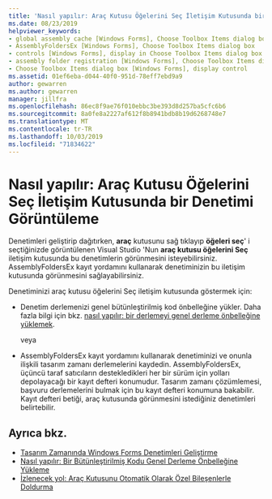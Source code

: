 ```yaml
---
title: 'Nasıl yapılır: Araç Kutusu Öğelerini Seç İletişim Kutusunda bir Denetimi Görüntüleme'
ms.date: 08/23/2019
helpviewer_keywords:
- global assembly cache [Windows Forms], Choose Toolbox Items dialog box
- AssemblyFoldersEx [Windows Forms], Choose Toolbox Items dialog box
- controls [Windows Forms], display in Choose Toolbox Items dialog box
- assembly folder registration [Windows Forms], Choose Toolbox Items dialog box
- Choose Toolbox Items dialog box [Windows Forms], display control
ms.assetid: 01ef6eba-d044-40f0-951d-78eff7ebd9a9
author: gewarren
ms.author: gewarren
manager: jillfra
ms.openlocfilehash: 86ec8f9ae76f010ebbc3be393d8d257ba5cfc6b6
ms.sourcegitcommit: 8a0fe8a2227af612f8b8941bdb8b19d6268748e7
ms.translationtype: MT
ms.contentlocale: tr-TR
ms.lasthandoff: 10/03/2019
ms.locfileid: "71834622"
---
```

# <a name="how-to-display-a-control-in-the-choose-toolbox-items-dialog-box"></a>Nasıl yapılır: Araç Kutusu Öğelerini Seç İletişim Kutusunda bir Denetimi Görüntüleme

Denetimleri geliştirip dağıtırken, **araç** kutusunu sağ tıklayıp **öğeleri seç**' i seçtiğinizde görüntülenen Visual Studio 'Nun **araç kutusu öğelerini Seç** iletişim kutusunda bu denetimlerin görünmesini isteyebilirsiniz. AssemblyFoldersEx kayıt yordamını kullanarak denetiminizin bu iletişim kutusunda görünmesini sağlayabilirsiniz.

Denetiminizi araç kutusu öğelerini Seç iletişim kutusunda göstermek için:

- Denetim derlemenizi genel bütünleştirilmiş kod önbelleğine yükler. Daha fazla bilgi için bkz. [nasıl yapılır: bir derlemeyi genel derleme önbelleğine yüklemek](../../app-domains/install-assembly-into-gac.md).

  veya

- AssemblyFoldersEx kayıt yordamını kullanarak denetiminizi ve onunla ilişkili tasarım zamanı derlemelerini kaydedin. AssemblyFoldersEx, üçüncü taraf satıcıların destekledikleri her bir sürüm için yolları depolayacağı bir kayıt defteri konumudur. Tasarım zamanı çözümlemesi, başvuru derlemelerini bulmak için bu kayıt defteri konumuna bakabilir. Kayıt defteri betiği, araç kutusunda görünmesini istediğiniz denetimleri belirtebilir.

## <a name="see-also"></a>Ayrıca bkz.

- [Tasarım Zamanında Windows Forms Denetimleri Geliştirme](developing-windows-forms-controls-at-design-time.md)
- [Nasıl yapılır: Bir Bütünleştirilmiş Kodu Genel Derleme Önbelleğine Yükleme](../../app-domains/install-assembly-into-gac.md)
- [İzlenecek yol: Araç Kutusunu Otomatik Olarak Özel Bileşenlerle Doldurma](walkthrough-automatically-populating-the-toolbox-with-custom-components.md)
